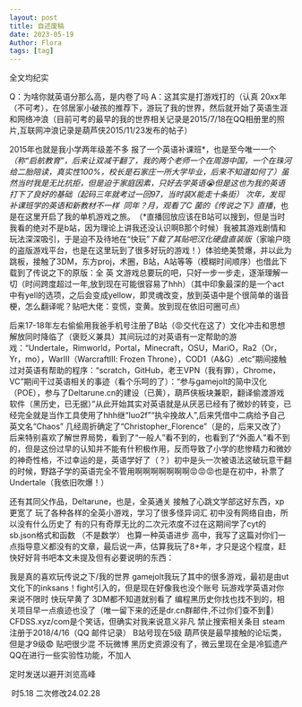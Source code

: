```yaml
---
layout: post
title: 自述废稿
date: 2023-05-19
Author: Flora
tags: [tag]
---
```

全文均纪实

<!-- more -->

​Q：为啥你就英语分那么高，是内卷了吗
​A：这其实是打游戏打的（认真
​
20xx年（不可考），在邻居家小破孩的推荐下，游玩了我的世界，然后就开始了英语生涯和网络冲浪（目前可考的最早的我的世界相关记录是2015/7/18在QQ相册里的照片,互联网冲浪记录是葫芦侠2015/11/23发布的帖子）

​2015年也就是我小学两年级差不多
​报了一个英语补课班*，也是至今唯一一个
*​（称“启航教育”，后来让双减干翻了，我的两个老师一个在周游中国，一个在珠河给二胎陪读，真实性100%，校长是石家庄一所大学毕业，后来不知道如何了）
​虽然当时我是无比抗拒，但是迫于家庭因素，只好去学英语😭
​但是这也为我的英语打下了良好的基础
​（起码三年就考过一回97，当时装X能走十条街）
​
​次年，发现补课班学的英语和新教材不一样
​
​同年？月，观看了C 菌的《传说之下》直播*，也是在这里开启了我的单机游戏之旅。
​（*直播回放应该在B站可以搜到，但是当时我看的绝对不是b站，因为理论上讲我还没认识啊B那个时候）
​我被其游戏剧情和玩法深深吸引，于是迫不及待地在“快玩”*下载了其贴吧汉化硬盘直装版
​*（家喻户晓的盗版游戏平台，也是在这里玩到了很多好玩的游戏！）
​体验绝美赞爆，并以此为跳板，接触了3DM，东方proj，术圈，B站，A站等等（模糊时间顺序）
​也借此下载到了传说之下的原版：全 英 文
​游戏总要玩的吧，只好一步一步走，逐渐理解一切（时间跨度超过一年,放到现在可能很容易了hhh）（其中印象最深的是一个act中有yell的选项，之后会变成yellow，即灵魂改变，放到英语中是个很简单的谐音梗，怎么翻译呢？贴吧大佬：变慌，变黄。放到现在依旧可圈可点）

​后来17-18年左右偷偷用我爸手机号注册了B站（😡交代在这了）文化冲击和思想解放同时降临了（褒贬义兼具）
​其间玩过的对英语有一定帮助的游戏：“Undertale，Rimworld，Portal，Minecraft，OSU，MariO，Ra2（Or，Yr，mo），WarIII（WarcraftⅢ: Frozen Throne），COD1（A&G）.etc”
​期间接触过对英语有帮助的程序：“scratch，GitHub，老王VPN（我有罪），Chrome，VC”
​期间干过英语相关的事迹（看个乐呵的了）：“参与gamejolt的简中汉化（POE），参与了Deltarune.cn的建设（已黄），葫芦侠板块兼职，翻译偷渡游戏软件（黑历史，已无据）”
​
​从此开始其实对英语就是从厌恶已经有了微妙的转变，已经完全就是当作工具使用了hhh
​
继“luo2f”“执伞挽故人”,​后来凭借中二病给予自己英文名“Chaos”
几经周折确定了“Christopher_Florence”（是的，后来又改了）
​
​后来特别喜欢了解世界局势，看到了“一般人”看不到的，也看到了“外面人”看不到的，但是这份过早的认知并不能有什积极作用，反而导致了小学的悲惨精力和微妙的神奇性格，不过幸运的是，英语学好了（？）
​
​初中是头一次被语法这破玩意干翻的时候，野路子学的英语完全不管用啊啊啊啊啊啊啊😡😡😡
​也是在初中，补票了Undertale（我依旧吹爆！）

还有其同父作品，Deltarune，也是，全英通关
接触了心跳文学部这好东西，xp更宽了
玩了各种各样的全英小游戏，学习了很多怪异词汇
​
​初中没有网络自由，所以没有什么历史了
​有的只有奇厚无比的二次元浓度
​不过在这期间学了cyt的sb.json格式和函数
（不是数学）
​也算一种英语进步
​
​高中，我写了这篇对你们一点指导意义都没有的文章，最后说一声，估算我玩了8+年，才只是这个程度，赶快好好背书吧
​
本文未提及但有必要说明的东西：

我是真的喜欢玩传说之下/我的世界
gamejolt我玩了其中的很多游戏，最初是由ut文化下的inksans！fight引入的，但是现在好像我也没个账号
玩游戏学英语对你来说不限时
快玩早黄了
3DM都不知道就别看了
编程黑历史你找也找不到的，相关项目早一点痕迹也没了（唯一留下来的还是dr.cn群邮件,不过你们查不到🤣）
CFDSS.xyz/com是个笑话，但确实对我来说意义非凡
禁止搜索相关条目
steam注册于2018/4/16（QQ 邮件记录）
B站号现在5级
葫芦侠是最早接触的论坛类，但是才9级😨
贴吧很少混
不玩微博
黑历史资源没有了，微云里现在全是冷狐遗产
QQ在进行一些实验性功能，不加人

定时发送以避开浏览高峰

​
​时5.18
二次修改24.02.28

<!-- more -->


